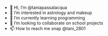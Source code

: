 - 👋 Hi, I’m @taniapassalacqua
- 👀 I’m interested in astrology and makeup
- 🌱 I’m currently learning programming
- 💞️ I’m looking to collaborate on school projects
- 📫 How to reach me snap @tani_2801

<!---
taniapassalacqua/taniapassalacqua is a ✨ special ✨ repository because its `README.md` (this file) appears on your GitHub profile.
You can click the Preview link to take a look at your changes.
--->
